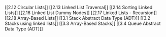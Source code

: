 [[2.12 Circular Lists]]
[[2.13 Linked List Traversal]]
[[2.14 Sorting Linked Lists]]
[[2.16 Linked List Dummy Nodes]]
[[2.17 Linked Lists - Recursion]]
[[2.18 Array-Based Lists]]
[[3.1 Stack Abstract Data Type (ADT)]]
[[3.2 Stacks using linked lists]]
[[3.3 Array-Based Stacks]]
[[3.4 Queue Abstract Data Type (ADT)]]

